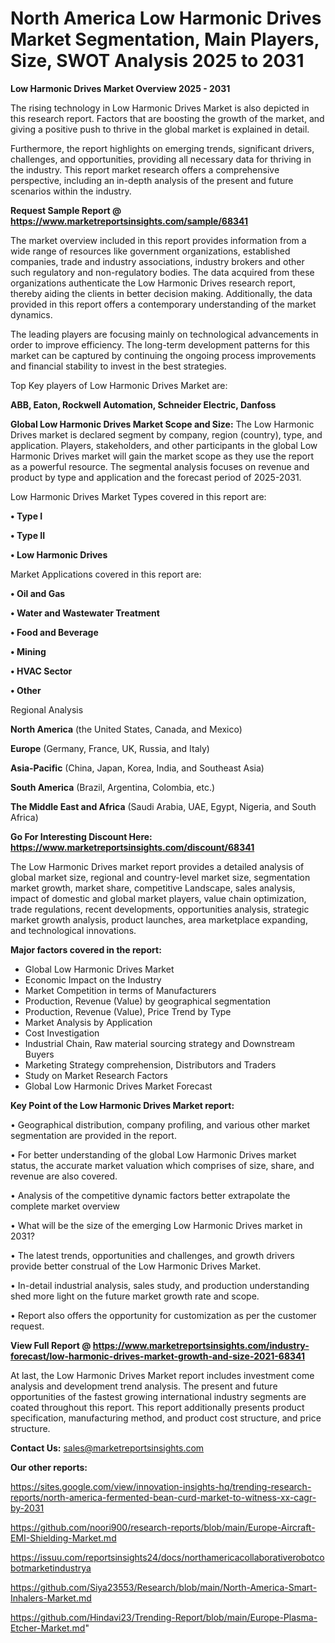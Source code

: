 # North America Low Harmonic Drives Market Segmentation, Main Players, Size, SWOT Analysis 2025 to 2031

<Strong> Low Harmonic Drives Market Overview 2025 - 2031</strong>

The rising technology in Low Harmonic Drives Market is also depicted in this research report. Factors that are boosting the growth of the market, and giving a positive push to thrive in the global market is explained in detail.

Furthermore, the report highlights on emerging trends, significant drivers, challenges, and opportunities, providing all necessary data for thriving in the industry. This report market research offers a comprehensive perspective, including an in-depth analysis of the present and future scenarios within the industry.

<strong>Request Sample Report @ <a href=https://www.marketreportsinsights.com/sample/68341>https://www.marketreportsinsights.com/sample/68341</a></strong>

The market overview included in this report provides information from a wide range of resources like government organizations, established companies, trade and industry associations, industry brokers and other such regulatory and non-regulatory bodies. The data acquired from these organizations authenticate the Low Harmonic Drives research report, thereby aiding the clients in better decision making. Additionally, the data provided in this report offers a contemporary understanding of the market dynamics.

The leading players are focusing mainly on technological advancements in order to improve efficiency. The long-term development patterns for this market can be captured by continuing the ongoing process improvements and financial stability to invest in the best strategies.

Top Key players of Low Harmonic Drives Market are:

<strong>ABB, Eaton, Rockwell Automation, Schneider Electric, Danfoss</strong>

<strong><b>Global Low Harmonic Drives Market Scope and Size:</b></strong>
The Low Harmonic Drives market is declared segment by company, region (country), type, and application. Players, stakeholders, and other participants in the global Low Harmonic Drives market will gain the market scope as they use the report as a powerful resource. The segmental analysis focuses on revenue and product by type and application and the forecast period of 2025-2031.

Low Harmonic Drives Market Types covered in this report are:

<strong>• Type I

• Type II

• Low Harmonic Drives</strong>

Market Applications covered in this report are:

<strong>• Oil and Gas

• Water and Wastewater Treatment

• Food and Beverage

• Mining

• HVAC Sector

• Other</strong> 

Regional Analysis

<strong>North America</strong> (the United States, Canada, and Mexico)

<strong>Europe</strong> (Germany, France, UK, Russia, and Italy)

<strong>Asia-Pacific</strong> (China, Japan, Korea, India, and Southeast Asia)

<strong>South America</strong> (Brazil, Argentina, Colombia, etc.)

<strong>The Middle East and Africa</strong> (Saudi Arabia, UAE, Egypt, Nigeria, and South Africa)

<strong>Go For Interesting Discount Here: <a href=https://www.marketreportsinsights.com/discount/68341>https://www.marketreportsinsights.com/discount/68341</a></strong>

The Low Harmonic Drives market report provides a detailed analysis of global market size, regional and country-level market size, segmentation market growth, market share, competitive Landscape, sales analysis, impact of domestic and global market players, value chain optimization, trade regulations, recent developments, opportunities analysis, strategic market growth analysis, product launches, area marketplace expanding, and technological innovations.

<strong><b>Major factors covered in the report:</b></strong>
<ul>
  <li>Global Low Harmonic Drives Market </li>
  <li>Economic Impact on the Industry</li>
  <li>Market Competition in terms of Manufacturers</li>
  <li>Production, Revenue (Value) by geographical segmentation</li>
  <li>Production, Revenue (Value), Price Trend by Type</li>
  <li>Market Analysis by Application</li>
  <li>Cost Investigation</li>
  <li>Industrial Chain, Raw material sourcing strategy and Downstream Buyers</li>
  <li>Marketing Strategy comprehension, Distributors and Traders</li>
  <li>Study on Market Research Factors</li>
  <li>Global Low Harmonic Drives Market Forecast</li>
</ul>

<strong><b>Key Point of the Low Harmonic Drives Market report:</b></strong>

• Geographical distribution, company profiling, and various other market segmentation are provided in the report.

• For better understanding of the global Low Harmonic Drives market status, the accurate market valuation which comprises of size, share, and revenue are also covered.

• Analysis of the competitive dynamic factors better extrapolate the complete market overview

• What will be the size of the emerging Low Harmonic Drives market in 2031?

• The latest trends, opportunities and challenges, and growth drivers provide better construal of the Low Harmonic Drives Market.

• In-detail industrial analysis, sales study, and production understanding shed more light on the future market growth rate and scope.

• Report also offers the opportunity for customization as per the customer request.

<strong><b>View Full Report @ <a href=https://www.marketreportsinsights.com/industry-forecast/low-harmonic-drives-market-growth-and-size-2021-68341>https://www.marketreportsinsights.com/industry-forecast/low-harmonic-drives-market-growth-and-size-2021-68341</a></b></strong>


At last, the Low Harmonic Drives Market report includes investment come analysis and development trend analysis. The present and future opportunities of the fastest growing international industry segments are coated throughout this report. This report additionally presents product specification, manufacturing method, and product cost structure, and price structure.

<strong>Contact Us:</strong>
sales@marketreportsinsights.com

<strong>Our other reports:</strong>

<a href=https://sites.google.com/view/innovation-insights-hq/trending-research-reports/north-america-fermented-bean-curd-market-to-witness-xx-cagr-by-2031>https://sites.google.com/view/innovation-insights-hq/trending-research-reports/north-america-fermented-bean-curd-market-to-witness-xx-cagr-by-2031</a>

<a href=https://github.com/noori900/research-reports/blob/main/Europe-Aircraft-EMI-Shielding-Market.md>https://github.com/noori900/research-reports/blob/main/Europe-Aircraft-EMI-Shielding-Market.md</a>

<a href=https://issuu.com/reportsinsights24/docs/northamericacollaborativerobotcobotmarketindustrya>https://issuu.com/reportsinsights24/docs/northamericacollaborativerobotcobotmarketindustrya</a>

<a href=https://github.com/Siya23553/Research/blob/main/North-America-Smart-Inhalers-Market.md>https://github.com/Siya23553/Research/blob/main/North-America-Smart-Inhalers-Market.md</a>

<a href=https://github.com/Hindavi23/Trending-Report/blob/main/Europe-Plasma-Etcher-Market.md>https://github.com/Hindavi23/Trending-Report/blob/main/Europe-Plasma-Etcher-Market.md</a>"
